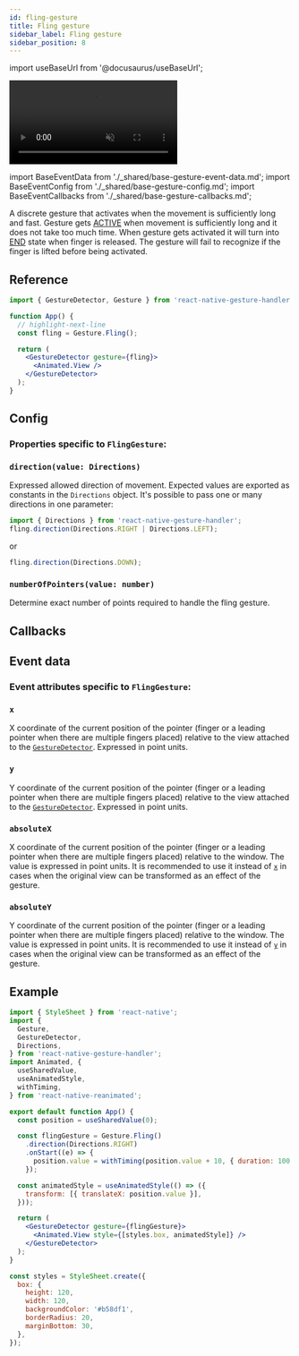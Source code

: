 ```yaml
---
id: fling-gesture
title: Fling gesture
sidebar_label: Fling gesture
sidebar_position: 8
---
```


import useBaseUrl from '@docusaurus/useBaseUrl';

<div style={{ display: 'flex', margin: '16px 0', justifyContent: 'center' }}>
  <video playsInline autoPlay muted loop style={{maxWidth: 360}}>
    <source src={useBaseUrl("/video/fling.mp4")} type="video/mp4"/>
  </video>
</div>

import BaseEventData from './\_shared/base-gesture-event-data.md';
import BaseEventConfig from './\_shared/base-gesture-config.md';
import BaseEventCallbacks from './\_shared/base-gesture-callbacks.md';

A discrete gesture that activates when the movement is sufficiently long and fast.
Gesture gets [ACTIVE](/docs/fundamentals/states-events#active) when movement is sufficiently long and it does not take too much time.
When gesture gets activated it will turn into [END](/docs/fundamentals/states-events#end) state when finger is released.
The gesture will fail to recognize if the finger is lifted before being activated.

## Reference

```jsx
import { GestureDetector, Gesture } from 'react-native-gesture-handler';

function App() {
  // highlight-next-line
  const fling = Gesture.Fling();

  return (
    <GestureDetector gesture={fling}>
      <Animated.View />
    </GestureDetector>
  );
}
```

## Config

### Properties specific to `FlingGesture`:

### `direction(value: Directions)`

Expressed allowed direction of movement. Expected values are exported as constants in the `Directions` object. It's possible to pass one or many directions in one parameter:

```js
import { Directions } from 'react-native-gesture-handler';
fling.direction(Directions.RIGHT | Directions.LEFT);
```

or

```js
fling.direction(Directions.DOWN);
```

### `numberOfPointers(value: number)`

Determine exact number of points required to handle the fling gesture.

<BaseEventConfig />

## Callbacks

<BaseEventCallbacks />

## Event data

### Event attributes specific to `FlingGesture`:

### `x`

X coordinate of the current position of the pointer (finger or a leading pointer when there are multiple fingers placed) relative to the view attached to the [`GestureDetector`](./gesture-detector.md). Expressed in point units.

### `y`

Y coordinate of the current position of the pointer (finger or a leading pointer when there are multiple fingers placed) relative to the view attached to the [`GestureDetector`](./gesture-detector.md). Expressed in point units.

### `absoluteX`

X coordinate of the current position of the pointer (finger or a leading pointer when there are multiple fingers placed) relative to the window. The value is expressed in point units. It is recommended to use it instead of [`x`](#x) in cases when the original view can be transformed as an effect of the gesture.

### `absoluteY`

Y coordinate of the current position of the pointer (finger or a leading pointer when there are multiple fingers placed) relative to the window. The value is expressed in point units. It is recommended to use it instead of [`y`](#y) in cases when the original view can be transformed as an effect of the gesture.

<BaseEventData />

## Example

```jsx
import { StyleSheet } from 'react-native';
import {
  Gesture,
  GestureDetector,
  Directions,
} from 'react-native-gesture-handler';
import Animated, {
  useSharedValue,
  useAnimatedStyle,
  withTiming,
} from 'react-native-reanimated';

export default function App() {
  const position = useSharedValue(0);

  const flingGesture = Gesture.Fling()
    .direction(Directions.RIGHT)
    .onStart((e) => {
      position.value = withTiming(position.value + 10, { duration: 100 });
    });

  const animatedStyle = useAnimatedStyle(() => ({
    transform: [{ translateX: position.value }],
  }));

  return (
    <GestureDetector gesture={flingGesture}>
      <Animated.View style={[styles.box, animatedStyle]} />
    </GestureDetector>
  );
}

const styles = StyleSheet.create({
  box: {
    height: 120,
    width: 120,
    backgroundColor: '#b58df1',
    borderRadius: 20,
    marginBottom: 30,
  },
});
```
